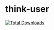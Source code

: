 # think-user

[![Total Downloads](https://img.shields.io/github/downloads/ppeerit/think-user/latest/total.svg)](https://packagist.org/packages/ppeerit/think-user)
